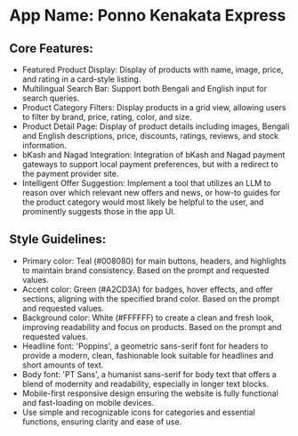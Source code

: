 # **App Name**: Ponno Kenakata Express

## Core Features:

- Featured Product Display: Display of products with name, image, price, and rating in a card-style listing.
- Multilingual Search Bar: Support both Bengali and English input for search queries.
- Product Category Filters: Display products in a grid view, allowing users to filter by brand, price, rating, color, and size.
- Product Detail Page: Display of product details including images, Bengali and English descriptions, price, discounts, ratings, reviews, and stock information.
- bKash and Nagad Integration: Integration of bKash and Nagad payment gateways to support local payment preferences, but with a redirect to the payment provider site.
- Intelligent Offer Suggestion: Implement a tool that utilizes an LLM to reason over which relevant new offers and news, or how-to guides for the product category would most likely be helpful to the user, and prominently suggests those in the app UI.

## Style Guidelines:

- Primary color: Teal (#008080) for main buttons, headers, and highlights to maintain brand consistency. Based on the prompt and requested values.
- Accent color: Green (#A2CD3A) for badges, hover effects, and offer sections, aligning with the specified brand color. Based on the prompt and requested values.
- Background color: White (#FFFFFF) to create a clean and fresh look, improving readability and focus on products. Based on the prompt and requested values.
- Headline font: 'Poppins', a geometric sans-serif font for headers to provide a modern, clean, fashionable look suitable for headlines and short amounts of text.
- Body font: 'PT Sans', a humanist sans-serif for body text that offers a blend of modernity and readability, especially in longer text blocks.
- Mobile-first responsive design ensuring the website is fully functional and fast-loading on mobile devices.
- Use simple and recognizable icons for categories and essential functions, ensuring clarity and ease of use.